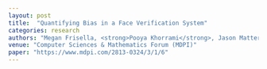 ```yaml
---
layout: post
title:  "Quantifying Bias in a Face Verification System"
categories: research
authors: "Megan Frisella, <strong>Pooya Khorrami</strong>, Jason Matterer, Kendra Kratkiewicz, Pedro Torres-Carrasquillo"
venue: "Computer Sciences & Mathematics Forum (MDPI)"
paper: "https://www.mdpi.com/2813-0324/3/1/6"
---
```

